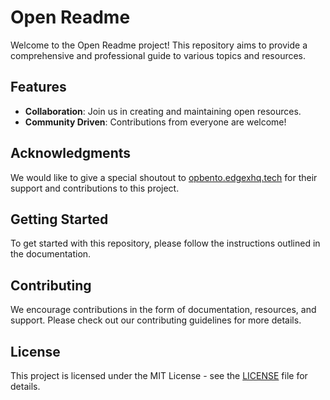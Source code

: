 # Open Readme

Welcome to the Open Readme project! This repository aims to provide a comprehensive and professional guide to various topics and resources.

## Features
- **Collaboration**: Join us in creating and maintaining open resources.
- **Community Driven**: Contributions from everyone are welcome!

## Acknowledgments
We would like to give a special shoutout to [opbento.edgexhq.tech](http://opbento.edgexhq.tech) for their support and contributions to this project.

## Getting Started
To get started with this repository, please follow the instructions outlined in the documentation.

## Contributing
We encourage contributions in the form of documentation, resources, and support. Please check out our contributing guidelines for more details.

## License
This project is licensed under the MIT License - see the [LICENSE](LICENSE) file for details.
